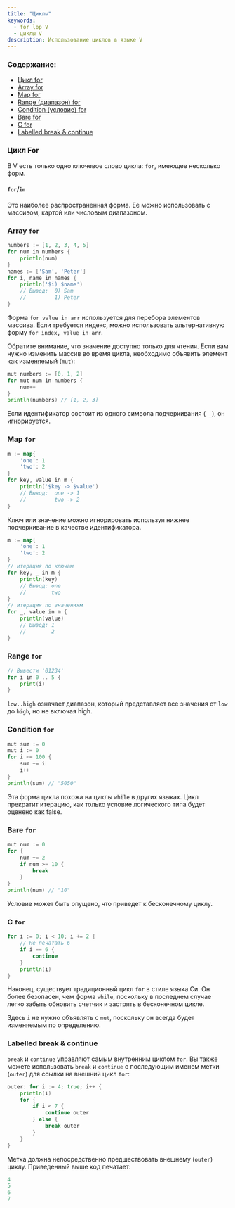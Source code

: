 ```yaml
---
title: "Циклы"
keywords:
  - for lop V
  - циклы V
description: Использование циклов в языке V
---
```


### Содержание:

- [Цикл for](#цикл-for)
- [Array for](#array-for)
- [Map for](#map-for)
- [Range (диапазон) for](#range-for)
- [Condition (условие) for](#condition-for)
- [Bare for](#bare-for)
- [C for](#c-for)
- [Labelled break & continue](#labelled-break--continue)



### Цикл For

В V есть только одно ключевое слово цикла: `for`, имеющее несколько форм.

#### `for`/`in`

Это наиболее распространенная форма. Ее можно использовать с массивом, картой или числовым диапазоном.

### Array `for`

```go
numbers := [1, 2, 3, 4, 5]
for num in numbers {
	println(num)
}
names := ['Sam', 'Peter']
for i, name in names {
	println('$i) $name')
	// Вывод:  0) Sam
	//         1) Peter
}
```

Форма `for value in arr` используется для перебора элементов массива. Если требуется индекс, можно использовать альтернативную форму `for index, value in arr`.

Обратите внимание, что значение доступно только для чтения. Если вам нужно изменить массив во время цикла, необходимо объявить элемент как изменяемый (`mut`):

```go
mut numbers := [0, 1, 2]
for mut num in numbers {
	num++
}
println(numbers) // [1, 2, 3]
```

Если идентификатор состоит из одного символа подчеркивания (` _`), он игнорируется.

### Map `for`

```go
m := map{
	'one': 1
	'two': 2
}
for key, value in m {
	println('$key -> $value')
	// Вывод:  one -> 1
	//         two -> 2
}
```

Ключ или значение можно игнорировать используя нижнее подчеркивание в качестве идентификатора. 

```go
m := map{
	'one': 1
	'two': 2
}
// итерация по ключам
for key, _ in m {
	println(key)
	// Вывод: one
	//        two
}
// итерация по значениям
for _, value in m {
	println(value)
	// Вывод: 1
	//        2
}
```

### Range `for`

```go
// Вывести '01234'
for i in 0 .. 5 {
	print(i)
}
```

`low..high` означает диапазон, который представляет все значения от `low` до `high`, но не включая high.

### Condition `for`

```go
mut sum := 0
mut i := 0
for i <= 100 {
	sum += i
	i++
}
println(sum) // "5050"
```

Эта форма цикла похожа на циклы `while` в других языках. Цикл прекратит итерацию, как только условие логического типа будет оценено как false. 

### Bare `for`

```go
mut num := 0
for {
	num += 2
	if num >= 10 {
		break
	}
}
println(num) // "10"
```

Условие может быть опущено, что приведет к бесконечному циклу.

### C `for`

```go
for i := 0; i < 10; i += 2 {
	// Не печатать 6
	if i == 6 {
		continue
	}
	println(i)
}
```

Наконец, существует традиционный цикл `for` в стиле языка Си. Он более безопасен, чем форма `while`, поскольку в последнем случае легко забыть обновить счетчик и застрять в бесконечном цикле.

Здесь `i` не нужно объявлять с `mut`, поскольку он всегда будет изменяемым по определению.

### Labelled break & continue

`break` и `continue` управляют самым внутренним циклом `for`. Вы также можете использовать `break` и `continue` с последующим именем метки (`outer`) для ссылки на внешний цикл `for`:

```go
outer: for i := 4; true; i++ {
	println(i)
	for {
		if i < 7 {
			continue outer
		} else {
			break outer
		}
	}
}
```

Метка должна непосредственно предшествовать внешнему (`outer`) циклу. Приведенный выше код печатает:

```go
4
5
6
7
```
